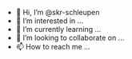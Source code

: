 - 👋 Hi, I’m @skr-schleupen
- 👀 I’m interested in ...
- 🌱 I’m currently learning ...
- 💞️ I’m looking to collaborate on ...
- 📫 How to reach me ...

<!---
skr-schleupen/skr-schleupen is a ✨ special ✨ repository because its `README.md` (this file) appears on your GitHub profile.
You can click the Preview link to take a look at your changes.
--->
